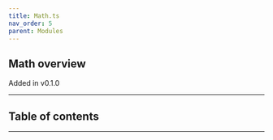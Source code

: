 ```yaml
---
title: Math.ts
nav_order: 5
parent: Modules
---
```


## Math overview

Added in v0.1.0

---

<h2 class="text-delta">Table of contents</h2>

---
